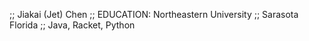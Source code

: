;; Jiakai (Jet) Chen 
;; EDUCATION: Northeastern University 
;; Sarasota Florida 
;; Java, Racket, Python
